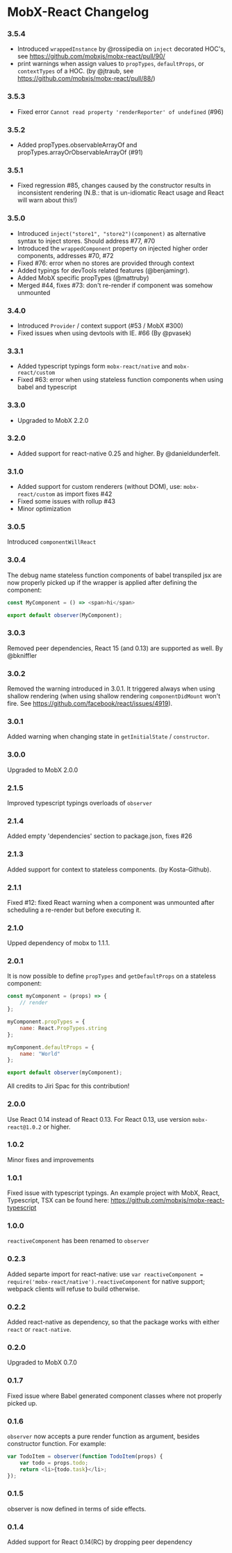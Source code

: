 # MobX-React Changelog

### 3.5.4

* Introduced `wrappedInstance` by @rossipedia on `inject` decorated HOC's, see https://github.com/mobxjs/mobx-react/pull/90/
* print warnings when assign values to `propTypes`, `defaultProps`, or `contextTypes` of a HOC. (by @jtraub, see https://github.com/mobxjs/mobx-react/pull/88/)

### 3.5.3

* Fixed error `Cannot read property 'renderReporter' of undefined` (#96)

### 3.5.2

* Added propTypes.observableArrayOf and propTypes.arrayOrObservableArrayOf (#91)

### 3.5.1

* Fixed regression #85, changes caused by the constructor results in inconsistent rendering (N.B.: that is un-idiomatic React usage and React will warn about this!)

### 3.5.0

* Introduced `inject("store1", "store2")(component)` as alternative syntax to inject stores. Should address #77, #70
* Introduced the `wrappedComponent` property on injected higher order components, addresses #70, #72
* Fixed #76: error when no stores are provided through context
* Added typings for devTools related features (@benjamingr).
* Added MobX specific propTypes (@mattruby)
* Merged #44, fixes #73: don't re-render if component was somehow unmounted

### 3.4.0

* Introduced `Provider` / context support (#53 / MobX #300)
* Fixed issues when using devtools with IE. #66 (By @pvasek)

### 3.3.1

* Added typescript typings form `mobx-react/native` and `mobx-react/custom`
* Fixed #63: error when using stateless function components when using babel and typescript

### 3.3.0

* Upgraded to MobX 2.2.0

### 3.2.0

* Added support for react-native 0.25 and higher. By @danieldunderfelt.

### 3.1.0

* Added support for custom renderers (without DOM), use: `mobx-react/custom` as import fixes #42
* Fixed some issues with rollup #43
* Minor optimization

### 3.0.5

Introduced `componentWillReact`

### 3.0.4

The debug name stateless function components of babel transpiled jsx are now properly picked up if the wrapper is applied after defining the component:

```javascript
const MyComponent = () => <span>hi</span>

export default observer(MyComponent);
```

### 3.0.3

Removed peer dependencies, React 15 (and 0.13) are supported as well. By @bkniffler

### 3.0.2

Removed the warning introduced in 3.0.1. It triggered always when using shallow rendering (when using shallow rendering `componentDidMount` won't fire. See https://github.com/facebook/react/issues/4919).

### 3.0.1

Added warning when changing state in `getInitialState` / `constructor`.

### 3.0.0

Upgraded to MobX 2.0.0

### 2.1.5

Improved typescript typings overloads of `observer`

### 2.1.4

Added empty 'dependencies' section to package.json, fixes #26

### 2.1.3

Added support for context to stateless components. (by Kosta-Github).

### 2.1.1

Fixed #12: fixed React warning when a component was unmounted after scheduling a re-render but before executing it.

### 2.1.0

Upped dependency of mobx to 1.1.1.

### 2.0.1

It is now possible to define `propTypes` and `getDefaultProps` on a stateless component:

```javascript
const myComponent = (props) => {
    // render
};

myComponent.propTypes = {
    name: React.PropTypes.string
};

myComponent.defaultProps = {
    name: "World"
};

export default observer(myComponent);
```

All credits to Jiri Spac for this contribution!

### 2.0.0

Use React 0.14 instead of React 0.13. For React 0.13, use version `mobx-react@1.0.2` or higher.

### 1.0.2

Minor fixes and improvements

### 1.0.1

Fixed issue with typescript typings. An example project with MobX, React, Typescript, TSX can be found here: https://github.com/mobxjs/mobx-react-typescript

### 1.0.0

`reactiveComponent` has been renamed to `observer`

### 0.2.3

Added separte import for react-native: use `var reactiveComponent = require('mobx-react/native').reactiveComponent` for native support; webpack clients will refuse to build otherwise.

### 0.2.2

Added react-native as dependency, so that the package works with either `react` or `react-native`.

### 0.2.0

Upgraded to MobX 0.7.0

### 0.1.7

Fixed issue where Babel generated component classes where not properly picked up.

### 0.1.6

`observer` now accepts a pure render function as argument, besides constructor function. For example:

```javascript
var TodoItem = observer(function TodoItem(props) {
    var todo = props.todo;
    return <li>{todo.task}</li>;
});
```

### 0.1.5

observer is now defined in terms of side effects.

### 0.1.4

Added support for React 0.14(RC) by dropping peer dependency
